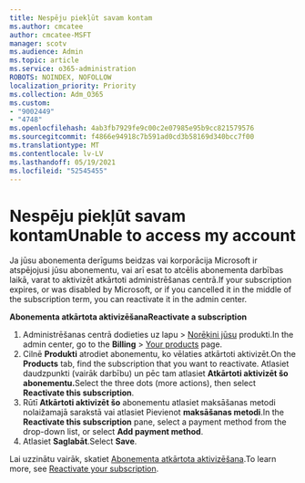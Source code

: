 ```yaml
---
title: Nespēju piekļūt savam kontam
ms.author: cmcatee
author: cmcatee-MSFT
manager: scotv
ms.audience: Admin
ms.topic: article
ms.service: o365-administration
ROBOTS: NOINDEX, NOFOLLOW
localization_priority: Priority
ms.collection: Adm_O365
ms.custom:
- "9002449"
- "4748"
ms.openlocfilehash: 4ab3fb7929fe9c00c2e07985e95b9cc821579576
ms.sourcegitcommit: f4866e94918c7b591ad0cd3b58169d340bcc7f00
ms.translationtype: MT
ms.contentlocale: lv-LV
ms.lasthandoff: 05/19/2021
ms.locfileid: "52545455"
---
```

# <a name="unable-to-access-my-account"></a><span data-ttu-id="d43e7-102">Nespēju piekļūt savam kontam</span><span class="sxs-lookup"><span data-stu-id="d43e7-102">Unable to access my account</span></span>

<span data-ttu-id="d43e7-103">Ja jūsu abonementa derīgums beidzas vai korporācija Microsoft ir atspējojusi jūsu abonementu, vai arī esat to atcēlis abonementa darbības laikā, varat to aktivizēt atkārtoti administrēšanas centrā.</span><span class="sxs-lookup"><span data-stu-id="d43e7-103">If your subscription expires, or was disabled by Microsoft, or if you cancelled it in the middle of the subscription term, you can reactivate it in the admin center.</span></span>

<span data-ttu-id="d43e7-104">**Abonementa atkārtota aktivizēšana**</span><span class="sxs-lookup"><span data-stu-id="d43e7-104">**Reactivate a subscription**</span></span>

1. <span data-ttu-id="d43e7-105">Administrēšanas centrā dodieties uz lapu  >  [Norēķini jūsu](https://go.microsoft.com/fwlink/p/?linkid=842054) produkti.</span><span class="sxs-lookup"><span data-stu-id="d43e7-105">In the admin center, go to the **Billing** > [Your products](https://go.microsoft.com/fwlink/p/?linkid=842054) page.</span></span>
2. <span data-ttu-id="d43e7-106">Cilnē **Produkti** atrodiet abonementu, ko vēlaties atkārtoti aktivizēt.</span><span class="sxs-lookup"><span data-stu-id="d43e7-106">On the **Products** tab, find the subscription that you want to reactivate.</span></span> <span data-ttu-id="d43e7-107">Atlasiet daudzpunkti (vairāk darbību) un pēc tam atlasiet **Atkārtoti aktivizēt šo abonementu.**</span><span class="sxs-lookup"><span data-stu-id="d43e7-107">Select the three dots (more actions), then select **Reactivate this subscription**.</span></span>
3. <span data-ttu-id="d43e7-108">Rūtī **Atkārtoti aktivizēt šo** abonementu atlasiet maksāšanas metodi nolaižamajā sarakstā vai atlasiet Pievienot **maksāšanas metodi**.</span><span class="sxs-lookup"><span data-stu-id="d43e7-108">In the **Reactivate this subscription** pane, select a payment method from the drop-down list, or select **Add payment method**.</span></span>
4. <span data-ttu-id="d43e7-109">Atlasiet **Saglabāt**.</span><span class="sxs-lookup"><span data-stu-id="d43e7-109">Select **Save**.</span></span>

<span data-ttu-id="d43e7-110">Lai uzzinātu vairāk, skatiet [Abonementa atkārtota aktivizēšana](/microsoft-365/commerce/subscriptions/reactivate-your-subscription).</span><span class="sxs-lookup"><span data-stu-id="d43e7-110">To learn more, see [Reactivate your subscription](/microsoft-365/commerce/subscriptions/reactivate-your-subscription).</span></span>
